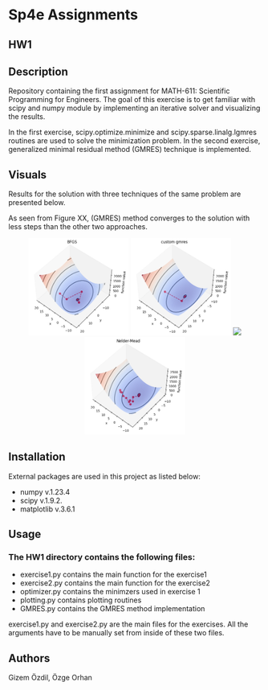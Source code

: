 # Sp4e Assignments

## HW1

## Description
Repository containing the first assignment for MATH-611: Scientific Programming for Engineers. The goal of this exercise is to get familiar with scipy and numpy module by implementing an iterative solver
and visualizing the results.

In the first exercise, scipy.optimize.minimize and scipy.sparse.linalg.lgmres routines are used to solve the minimization problem. In the second exercise, generalized minimal residual method (GMRES) technique is implemented.

## Visuals
Results for the solution with three techniques of the same problem are presented below.

As seen from Figure XX, (GMRES) method converges to the solution with less steps than the other two approaches.
<p align="center">
<img src="HW1/figures/BFGS.png" width="200" />
<img src="HW1/figures/custom.png" width="200" />
<img src="HW1/figures/lmgres.png" width="200" />
<img src="HW1/figures/neldermead.png" width="200" />
</p>

## Installation
External packages are used in this project as listed below:
- numpy v.1.23.4
- scipy v.1.9.2.
- matplotlib v.3.6.1


## Usage
### The HW1 directory contains the following files:
- exercise1.py contains the main function for the exercise1
- exercise2.py contains the main function for the exercise2
- optimizer.py contains the minimzers used in exercise 1 
- plotting.py contains plotting routines
- GMRES.py contains the GMRES method implementation 


exercise1.py and exercise2.py are the main files for the exercises. All the arguments have to be manually set from inside of these two files.

## Authors
Gizem Özdil, Özge Orhan